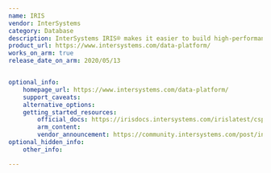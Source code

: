 ```yaml
---
name: IRIS
vendor: InterSystems
category: Database
description: InterSystems IRIS® makes it easier to build high-performance, machine learning-enabled applications that connect data and application silos.
product_url: https://www.intersystems.com/data-platform/
works_on_arm: true
release_date_on_arm: 2020/05/13


optional_info:
    homepage_url: https://www.intersystems.com/data-platform/
    support_caveats:
    alternative_options:
    getting_started_resources:
        official_docs: https://irisdocs.intersystems.com/irislatest/csp/docbook/DocBook.UI.Page.cls?KEY=ISP_technologies
        arm_content:
        vendor_announcement: https://community.intersystems.com/post/intersystems-iris-now-available-aws-graviton2-based-amazon-ec2-instances
optional_hidden_info:
    other_info: 

---
```

